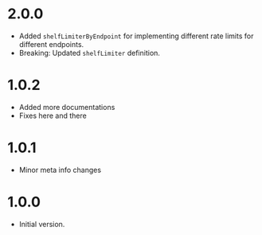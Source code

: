 # 2.0.0

- Added `shelfLimiterByEndpoint` for implementing different rate limits for different endpoints.
- Breaking: Updated `shelfLimiter` definition.

# 1.0.2

- Added more documentations
- Fixes here and there

# 1.0.1

- Minor meta info changes

# 1.0.0

- Initial version.
